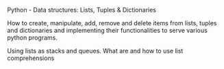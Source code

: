 Python - Data structures: Lists, Tuples & Dictionaries 

How to create, manipulate, add, remove and delete items from lists, tuples and dictionaries and implementing their functionalities to serve various python programs.

Using lists as stacks and queues.
What are and how to use list comprehensions
